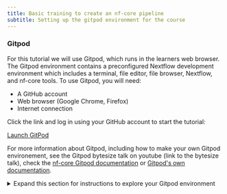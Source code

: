 ```yaml
---
title: Basic training to create an nf-core pipeline
subtitle: Setting up the gitpod environment for the course
---
```


### Gitpod

For this tutorial we will use Gitpod, which runs in the learners web browser. The Gitpod environment contains a preconfigured Nextflow development environment
which includes a terminal, file editor, file browser, Nextflow, and nf-core tools. To use Gitpod, you will need:

- A GitHub account
- Web browser (Google Chrome, Firefox)
- Internet connection

Click the link and log in using your GitHub account to start the tutorial:

<p class="text-center">
  <a href="https://www.gitpod.io/#https://github.com/nf-core/basic_training" class="btn btn-lg btn-success" target="_blank">
    Launch GitPod
  </a>
</p>

For more information about Gitpod, including how to make your own Gitpod environement, see the Gitpod bytesize talk on youtube (link to the bytesize talk),
check the [nf-core Gitpod documentation](gitpod/index) or [Gitpod's own documentation](https://www.gitpod.io/docs).

<details>
<summary> Expand this section for instructions to explore your Gitpod environment</summary>

#### Explore your Gitpod interface

You should now see something similar to the following:

(insert Gitpod welcome image)

- **The sidebar** allows you to customize your Gitpod environment and perform basic tasks (copy, paste, open files, search, git, etc.). Click the Explorer button to see which files are in this repository.
- **The terminal** allows you to run all the programs in the repository. For example, both `nextflow` and `docker` are installed and can be executed.
- **The main window** allows you to view and edit files. Clicking on a file in the explorer will open it within the main window. You should also see the nf-training material browser (<https://training.nextflow.io/>).

To test that the environment is working correctly, type the following into the terminal:

```bash
nextflow info
```

This should come up with the Nextflow version and runtime information:

```
Version: 23.10.0 build 5889
Created: 15-10-2023 15:07 UTC (15:07 GMT)
System: Linux 6.1.54-060154-generic
Runtime: Groovy 3.0.19 on OpenJDK 64-Bit Server VM 17.0.8-internal+0-adhoc..src
Encoding: UTF-8 (UTF-8)
```

#### Reopening a Gitpod session

When a Gitpod session is not used for a while, i.e., goes idle, it will timeout and close the interface.
You can reopen the environment from <https://gitpod.io/workspaces>. Find your previous environment in the list, then select the ellipsis (three dots icon) and select Open.

If you have saved the URL for your previous Gitpod environment, you can simply open it in your browser.

Alternatively, you can start a new workspace by following the Gitpod URL: <https://gitpod.io/#https://github.com/nextflow-io/training>

If you have lost your environment, you can find the main scripts used in this tutorial in the `nf-training` directory.

#### Saving files from Gitpod to your local machine

To save any file locally from the explorer panel, right-click the file and select Download.

</details>
